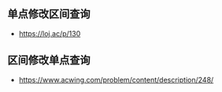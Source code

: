 ## 单点修改区间查询
- https://loj.ac/p/130

## 区间修改单点查询
- https://www.acwing.com/problem/content/description/248/